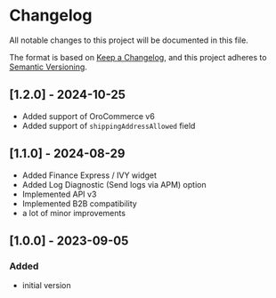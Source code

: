 # Changelog

All notable changes to this project will be documented in this file.

The format is based on [Keep a Changelog](https://keepachangelog.com/en/1.0.0/),
and this project adheres to [Semantic Versioning](https://semver.org/spec/v2.0.0.html).

## [1.2.0] - 2024-10-25
* Added support of OroCommerce v6
* Added support of `shippingAddressAllowed` field

## [1.1.0] - 2024-08-29
* Added Finance Express / IVY widget
* Added Log Diagnostic (Send logs via APM) option
* Implemented API v3
* Implemented B2B compatibility
* a lot of minor improvements 

## [1.0.0] - 2023-09-05
### Added
- initial version
